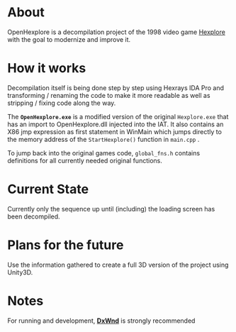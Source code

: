 # About

OpenHexplore is a decompilation project of the 1998 video game [Hexplore](https://en.wikipedia.org/wiki/Hexplore) with the goal to modernize and improve it.

# How it works

Decompilation itself is being done step by step using Hexrays IDA Pro and transforming / renaming the code to make it more readable as well as stripping / fixing code along the way.

The **`OpenHexplore.exe`** is a modified version of the original `Hexplore.exe` that has an import to OpenHexplore.dll injected into the IAT. It also contains an X86 jmp expression as first statement in WinMain which jumps directly to the memory address of the `StartHexplore()` function in `main.cpp` .

To jump back into the original games code, `global_fns.h` contains definitions for all currently needed original functions.

# Current State

Currently only the sequence up until (including) the loading screen has been decompiled.

# Plans for the future

Use the information gathered to create a full 3D version of the project using Unity3D.

# Notes

For running and development, [**DxWnd**](https://sourceforge.net/projects/dxwnd/) is strongly recommended